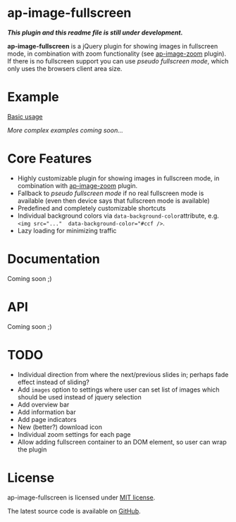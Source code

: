 ap-image-fullscreen
===================
_**This plugin and this readme file is still under development.**_

**ap-image-fullscreen** is a jQuery plugin for showing images in fullscreen mode, in combination with zoom functionality (see [ap-image-zoom](https://github.com/armin-pfaeffle/ap-image-zoom) plugin). If there is no fullscreen support you can use *pseudo fullscreen mode*, which only uses the browsers client area size.


# Example
[Basic usage](http://www.armin-pfaeffle.de/labs/ap-image-fullscreen/example.html)

*More complex examples coming soon...*


# Core Features
- Highly customizable plugin for showing images in fullscreen mode, in combination with [ap-image-zoom](https://github.com/armin-pfaeffle/ap-image-zoom) plugin.
- Fallback to *pseudo fullscreen mode* if no real fullscreen mode is available (even then device says that fullscreen mode is available)
- Predefined and completely customizable shortcuts
- Individual background colors via `data-background-color`attribute, e.g. `<img src="..."  data-background-color="#ccf
/>`.
- Lazy loading for minimizing traffic


# Documentation
Coming soon ;)


# API
Coming soon ;)


# TODO
- Individual direction from where the next/previous slides in; perhaps fade effect instead of sliding?
- Add `images` option to settings where user can set list of images which should be used instead of jquery selection
- Add overview bar
- Add information bar
- Add page indicators
- New (better?) download icon
- Individual zoom settings for each page
- Allow adding fullscreen container to an DOM element, so user can wrap the plugin


# License
ap-image-fullscreen is licensed under [MIT license](http://www.armin-pfaeffle.de/licenses/mit).

The latest source code is available on [GitHub](https://github.com/armin-pfaeffle/ap-image-fullscreen).
